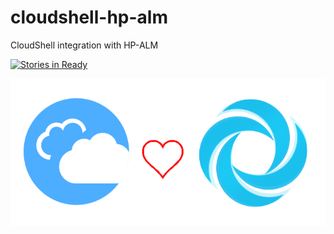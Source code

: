 # cloudshell-hp-alm
CloudShell integration with HP-ALM

[![Stories in Ready](https://badge.waffle.io/QualiSystems/cloudshell-hp-alm.svg?label=ready&title=Ready)](http://waffle.io/QualiSystems/cloudshell-hp-alm)

![Alt text](CS-ALM.png?raw=true)
